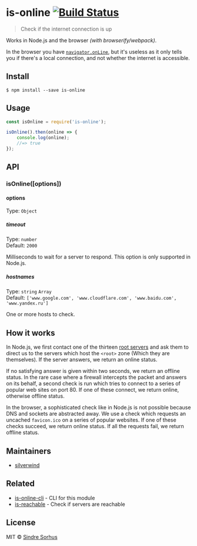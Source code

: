 # is-online [![Build Status](https://travis-ci.org/sindresorhus/is-online.svg?branch=master)](https://travis-ci.org/sindresorhus/is-online)

> Check if the internet connection is up

Works in Node.js and the browser *(with browserify/webpack)*.

In the browser you have [`navigator.onLine`](https://developer.mozilla.org/en-US/docs/Web/API/NavigatorOnLine.onLine), but it's useless as it only tells you if there's a local connection, and not whether the internet is accessible.


## Install

```
$ npm install --save is-online
```


## Usage

```js
const isOnline = require('is-online');

isOnline().then(online => {
	console.log(online);
	//=> true
});
```


## API

### isOnline([options])

#### options

Type: `Object`

##### timeout

Type: `number`<br>
Default: `2000`

Milliseconds to wait for a server to respond. This option is only supported in Node.js.

##### hostnames

Type: `string` `Array`<br>
Default: `['www.google.com', 'www.cloudflare.com', 'www.baidu.com', 'www.yandex.ru']`

One or more hosts to check.


## How it works

In Node.js, we first contact one of the thirteen [root servers](https://www.iana.org/domains/root/servers) and ask them to direct us to the servers which host the `<root>` zone (Which they are themselves). If the server answers, we return an online status.

If no satisfying answer is given within two seconds, we return an offline status. In the rare case where a firewall intercepts the packet and answers on its behalf, a second check is run which tries to connect to a series of popular web sites on port 80. If one of these connect, we return online, otherwise offline status.

In the browser, a sophisticated check like in Node.js is not possible because DNS and sockets are abstracted away. We use a check which requests an uncached `favicon.ico` on a series of popular websites. If one of these checks succeed, we return online status. If all the requests fail, we return offline status.


## Maintainers

- [silverwind](https://github.com/silverwind)


## Related

- [is-online-cli](https://github.com/sindresorhus/is-online-cli) - CLI for this module
- [is-reachable](https://github.com/sindresorhus/is-reachable) - Check if servers are reachable


## License

MIT © [Sindre Sorhus](https://sindresorhus.com)
